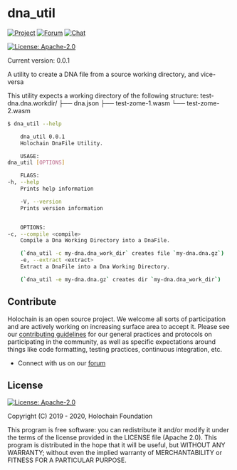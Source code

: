 # dna_util

[![Project](https://img.shields.io/badge/project-holochain-blue.svg?style=flat-square)](http://holochain.org/)
[![Forum](https://img.shields.io/badge/chat-forum%2eholochain%2enet-blue.svg?style=flat-square)](https://forum.holochain.org)
[![Chat](https://img.shields.io/badge/chat-chat%2eholochain%2enet-blue.svg?style=flat-square)](https://chat.holochain.org)

[![License: Apache-2.0](https://img.shields.io/badge/License-Apache%202.0-blue.svg)](https://www.apache.org/licenses/LICENSE-2.0)

Current version: 0.0.1

A utility to create a DNA file from a source working directory, and vice-versa

This utility expects a working directory of the following structure:
test-dna.dna.workdir/
├── dna.json
├── test-zome-1.wasm
└── test-zome-2.wasm

```sh
$ dna_util --help

    dna_util 0.0.1
    Holochain DnaFile Utility.

    USAGE:
dna_util [OPTIONS]

    FLAGS:
-h, --help
    Prints help information

    -V, --version
    Prints version information


    OPTIONS:
-c, --compile <compile>
    Compile a Dna Working Directory into a DnaFile.

    (`dna_util -c my-dna.dna_work_dir` creates file `my-dna.dna.gz`)
    -e, --extract <extract>
    Extract a DnaFile into a Dna Working Directory.

    (`dna_util -e my-dna.dna.gz` creates dir `my-dna.dna_work_dir`)
```

## Contribute
Holochain is an open source project.  We welcome all sorts of participation and are actively working on increasing surface area to accept it.  Please see our [contributing guidelines](/CONTRIBUTING.md) for our general practices and protocols on participating in the community, as well as specific expectations around things like code formatting, testing practices, continuous integration, etc.

* Connect with us on our [forum](https://forum.holochain.org)

## License
[![License: Apache-2.0](https://img.shields.io/badge/License-Apache%202.0-blue.svg)](https://www.apache.org/licenses/LICENSE-2.0)

Copyright (C) 2019 - 2020, Holochain Foundation

This program is free software: you can redistribute it and/or modify it under the terms of the license
provided in the LICENSE file (Apache 2.0).  This program is distributed in the hope that it will be useful,
but WITHOUT ANY WARRANTY; without even the implied warranty of MERCHANTABILITY or FITNESS FOR A PARTICULAR
PURPOSE.
